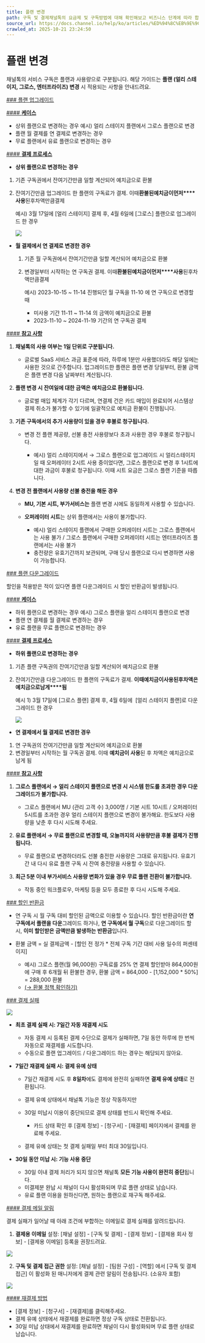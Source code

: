 ```yaml
---
title: 플랜 변경
path: 구독 및 결제채널톡의 요금제 및 구독방법에 대해 확인해보고 비즈니스 단계에 따라 합리적인 플랜을 선택하세요.8개의 아티클 > 플랜 변경채널톡의 구독은 자유롭게 변경할 수 있습니다. 플랜 업그레이드 및 다운그레이드 시 어떤 과정을 통해 변경되는지 확인해보세요.
source_url: https://docs.channel.io/help/ko/articles/%ED%94%8C%EB%9E%9C-%EB%B3%80%EA%B2%BD-313cbd92
crawled_at: 2025-10-21 23:24:50
---
```


# 플랜 변경

채널톡의 서비스 구독은 플랜과 사용량으로 구분됩니다. 해당 가이드는 **플랜 (얼리 스테이지, 그로스, 엔터프라이즈) 변경** 시 적용되는 사항을 안내드려요.

[### 플랜 업그레이드](#플랜-업그레이드)

[#### **케이스**](#케이스)

* 상위 플랜으로 변경하는 경우
  예시) 얼리 스테이지 플랜에서 그로스 플랜으로 변경
* 플랜 월 결제를 연 결제로 변경하는 경우
* 무료 플랜에서 유료 플랜으로 변경하는 경우

[#### **결제 프로세스**](#결제-프로세스)

* **상위 플랜으로 변경하는 경우**

1. 기존 구독권에서 잔여기간만큼 일할 계산되어 예치금으로 환불
2. 잔여기간만큼 업그레이드 한 플랜의 구독료가 결제. 이때**환불된****예치금이****먼저****사용**된후차액만큼결제

   예시) 3월 17일에 [얼리 스테이지] 결제 후, 4월 6일에 [그로스] 플랜으로 업그레이드 한 경우

   ![](https://cf.channel.io/document/spaces/6/articles/102/revisions/301/usermedia/662b111b134cd6763dca)

* **월 결제에서 연 결제로 변경한 경우**

  1. 기존 월 구독권에서 잔여기간만큼 일할 계산되어 예치금으로 환불
  2. 변경일부터 시작하는 연 구독권 결제. 이때**환불된****예치금이****먼저****사용**된후차액만큼결제

     예시) 2023-10-15 ~ 11-14 진행되던 월 구독을 11-10 에 연 구독으로 변경할 때

     - 미사용 기간 11-11 ~ 11-14 의 금액이 예치금으로 환불
     - 2023-11-10 ~ 2024-11-19 기간의 연 구독권 결제

[#### **참고 사항**](#참고-사항)

1. **채널톡의 사용 여부는 1일 단위로 구분됩니다.**

   * 글로벌 SaaS 서비스 과금 표준에 따라, 하루에 1분만 사용했더라도 해당 일에는 사용한 것으로 간주합니다. 업그레이드한 플랜은 플랜 변경 당일부터, 환불 금액은 플랜 변경 다음 날짜부터 계산됩니다.
2. **플랜 변경 시 잔여일에 대한 금액은 예치금으로 환불됩니다.**

   * 글로벌 매입 체계가 각기 다르며, 연결제 건은 카드 매입이 완료되어 시스템상 결제 취소가 불가할 수 있기에 일괄적으로 예치금 환불이 진행됩니다.
3. **기존 구독에서의 추가 사용량이 있을 경우 후불로 청구됩니다.**

   * 변경 전 플랜 제공량, 선불 충전 사용량보다 초과 사용한 경우 후불로 청구됩니다.

     * 예시) 얼리 스테이지에서 → 그로스 플랜으로 업그레이드 시
       얼리스테이지일 때 오퍼레이터 2시트 사용 중이었다면, 그로스 플랜으로 변경 후 1시트에 대한 과금이 후불로 청구됩니다. 이때 시트 요금은 그로스 플랜 기준을 따릅니다.
4. **변경 전 플랜에서 사용량 선불 충전을 해둔 경우**

   * **MU, 기본 시트, 부가서비스는** 플랜 변경 시에도 동일하게 사용할 수 있습니다.
   * **오퍼레이터 시트**는 상위 플랜에서는 사용이 불가합니다.

     * 예시) 얼리 스테이지 플랜에서 구매한 오퍼레이터 시트는 그로스 플랜에서는 사용 불가 / 그로스 플랜에서 구매한 오퍼레이터 시트는 엔터프라이즈 플랜에서는 사용 불가
     * 충전량은 유효기간까지 보관되며, 구매 당시 플랜으로 다시 변경하면 사용이 가능합니다.

[### 플랜 다운그레이드](#플랜-다운그레이드)

할인을 적용받은 적이 있다면 플랜 다운그레이드 시 할인 반환금이 발생됩니다.

[#### **케이스**](#케이스)

* 하위 플랜으로 변경하는 경우
  예시) 그로스 플랜을 얼리 스테이지 플랜으로 변경
* 플랜 연 결제를 월 결제로 변경하는 경우
* 유료 플랜을 무료 플랜으로 변경하는 경우

[#### **결제 프로세스**](#결제-프로세스)

* **하위 플랜으로 변경하는 경우**

1. 기존 플랜 구독권의 잔여기간만큼 일할 계산되어 예치금으로 환불
2. 잔여기간만큼 다운그레이드 한 플랜의 구독료가 결제. **이때****예치금이****사용된****후****차액은****예치금으로****남게****됨**

   예시 1) 3월 17일에 [그로스 플랜] 결제 후, 4월 6일에  [얼리 스테이지 플랜]로 다운그레이드 한 경우

   ![](https://cf.channel.io/document/spaces/6/articles/102/revisions/301/usermedia/662b111b4c99f8aca525)

* **연 결제에서 월 결제로 변경한 경우**

1. 연 구독권의 잔여기간만큼 일할 계산되어 예치금으로 환불
2. 변경일부터 시작하는 월 구독권 결제. 이때 **예치금이 사용**된 후 차액은 예치금으로 남게 됨

[#### **참고 사항**](#참고-사항)

1. **그로스 플랜에서 → 얼리 스테이지 플랜으로 변경 시 시스템 한도를 초과한 경우 다운그레이드가 불가합니다.**

   * 그로스 플랜에서 MU (관리 고객 수) 3,000명 / 기본 시트 10시트 / 오퍼레이터 5시트를 초과한 경우 얼리 스테이지 플랜으로 변경이 불가해요. 한도보다 사용량을 낮춘 후 다시 시도해 주세요.

2. **유료 플랜에서 → 무료 플랜으로 변경할 때, 오늘까지의 사용량만큼 후불 결제가 진행됩니다.**

   * 무료 플랜으로 변경하더라도 선불 충전한 사용량은 그대로 유지됩니다. 유효기간 내 다시 유료 플랜 구독 시 잔여 충전량을 사용할 수 있습니다.
3. **최근 5분 이내 부가서비스 사용량 변화가 있을 경우 무료 플랜 전환이 불가합니다.**

   * 작동 중인 워크플로우, 마케팅 등을 모두 종료한 후 다시 시도해 주세요.

[### 할인 반환금](#할인-반환금)

* 연 구독 시 월 구독 대비 할인된 금액으로 이용할 수 있습니다. 할인 반환금이란 **연구독에서 플랜을 다운**그레이드 하거나, **연 구독에서 월 구독**으로 다운그레이드 할 시, **이미 할인받은 금액만큼 발생하는 반환금**입니다.
* 환불 금액 = 실 결제금액 - [할인 전 정가 \* 전체 구독 기간 대비 사용 일수의 퍼센테이지]

  * 예시) 그로스 플랜(월 96,000원) 구독료를 25% 연 결제 할인받아 864,000원에 구매 후 6개월 뒤 환불한 경우,
    환불 금액 = 864,000 - [1,152,000 \* 50%] = 288,000 환불
  * [(→ 환불 정책 확인하기)](https://docs.channel.io/help/ko/articles/833c1f34)

[### 결제 실패](#결제-실패)

![](https://cf.channel.io/document/spaces/6/articles/102/revisions/610/usermedia/664300d33b04e709e1d8)

* **최초 결제 실패 시: 7일간 자동 재결제 시도**

  * 자동 결제 시 등록된 결제 수단으로 결제가 실패하면, 7일 동안 하루에 한 번씩 자동으로 재결제를 시도합니다.
  * 수동으로 플랜 업그레이드 / 다운그레이드 하는 경우는 해당되지 않아요.
* **7일간 재결제 실패 시: 결제 유예 상태**

  * 7일간 재결제 시도 후 **8일차**에도 결제에 완전히 실패하면 **결제 유예 상태**로 전환됩니다.
  * 결제 유예 상태에서 채널톡 기능은 정상 작동하지만
  * 30일 미납시 이용이 중단되므로 결제 상태를 반드시 확인해 주세요.

    * 카드 상태 확인 후 [결제 정보] - [청구서] - [재결제] 페이지에서 결제를 완료해 주세요.
  * 결제 유예 상태는 첫 결제 실패일 부터 최대 30일입니다.
* **30일 동안 미납 시: 기능 사용 중단**

  * 30일 이내 결제 처리가 되지 않으면 채널톡 **모든 기능 사용이 완전히 중단**됩니다.
  * 미결제분 완납 시 채널이 다시 활성화되며 무료 플랜 상태로 남습니다.
  * 유료 플랜 이용을 원하신다면, 원하는 플랜으로 재구독 해주세요.

[#### 결제 메일 알림](#결제-메일-알림)

결제 실패가 일어날 때 아래 조건에 부합하는 이메일로 결제 실패를 알려드립니다.

1. **결제용 이메일** 설정: [채널 설정] - [구독 및 결제] - [결제 정보] - [결제용 회사 정보] - [결제용 이메일] 등록을 권장드려요.

![](https://cf.channel.io/document/spaces/6/articles/102/revisions/301/usermedia/662b111bb3497a80f9d5)

2. **구독 및 결제 접근 권한** 설정: [채널 설정] - [팀원 구성] - [역할] 에서 [구독 및 결제 접근] 이 활성화 된 매니저에게 결제 관련 알림이 전송됩니다. (소유자 포함)

![](https://cf.channel.io/document/spaces/6/articles/102/revisions/182266/usermedia/67b590aadb9618669e2c)

[#### 재결제 방법](#재결제-방법)

* [결제 정보] - [청구서] - [재결제]를 클릭해주세요.
* 결제 유예 상태에서 재결제를 완료하면 정상 구독 상태로 전환됩니다.
* 30일 미납 상태에서 재결제를 완료하면 채널이 다시 활성화되며 무료 플랜 상태로 남습니다.
